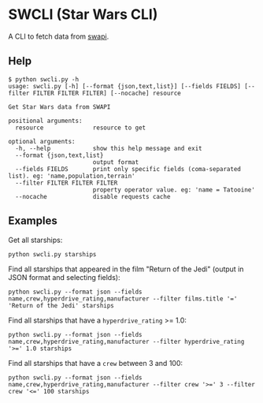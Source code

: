 # SWCLI (Star Wars CLI)

A CLI to fetch data from [swapi](https://swapi.dev/).

## Help
```
$ python swcli.py -h
usage: swcli.py [-h] [--format {json,text,list}] [--fields FIELDS] [--filter FILTER FILTER FILTER] [--nocache] resource

Get Star Wars data from SWAPI

positional arguments:
  resource              resource to get

optional arguments:
  -h, --help            show this help message and exit
  --format {json,text,list}
                        output format
  --fields FIELDS       print only specific fields (coma-separated list). eg: 'name,population,terrain'
  --filter FILTER FILTER FILTER
                        property operator value. eg: 'name = Tatooine'
  --nocache             disable requests cache
```

## Examples

Get all starships:
```
python swcli.py starships
```

Find all starships that appeared in the film "Return of the Jedi" (output in JSON format and selecting fields):
```
python swcli.py --format json --fields name,crew,hyperdrive_rating,manufacturer --filter films.title '=' 'Return of the Jedi' starships
```

Find all starships that have a `hyperdrive_rating` >= 1.0:
```
python swcli.py --format json --fields name,crew,hyperdrive_rating,manufacturer --filter hyperdrive_rating '>=' 1.0 starships
```

Find all starships that have a `crew` between 3 and 100:
```
python swcli.py --format json --fields name,crew,hyperdrive_rating,manufacturer --filter crew '>=' 3 --filter crew '<=' 100 starships
```

